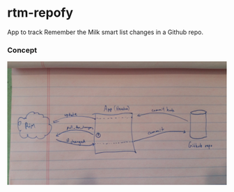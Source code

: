 # rtm-repofy

App to track Remember the Milk smart list changes in a Github repo.

### Concept

![rtm-repofy-concept](concept.jpg)

